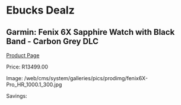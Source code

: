 
# Ebucks Dealz
## Garmin: Fenix 6X Sapphire Watch with Black Band - Carbon Grey DLC
[Product Page](https://www.ebucks.com/web/shop/productSelected.do?prodId=646574376&catId=872270976)

Price: R13499.00

Image: /web/cms/system/galleries/pics/prodimg/fenix6X-Pro_HR_1000.1_300.jpg

Savings: 


	